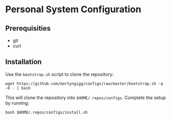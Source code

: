 # Personal System Configuration

## Prerequisities

* git
* curl

## Installation

Use the `bootstrap.sh` script to clone the repository:

    wget https://github.com/martyngigg/configs/raw/master/bootstrap.sh -q -O - | bash

This will clone the repository into `$HOME/.repos/configs`. Complete the setup by running:

    bash $HOME/.repos/configs/install.sh
